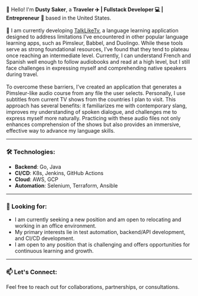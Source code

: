 <!--
**dsaker/dsaker** is a ✨ _special_ ✨ repository because its `README.md` (this file) appears on your GitHub profile.

Here are some ideas to get you started:

- 🔭 I’m currently working on ...
- 🌱 I’m currently learning ...
- 👯 I’m looking to collaborate on ...
- 🤔 I’m looking for help with ...
- 💬 Ask me about ...
- 📫 How to reach me: ...
- 😄 Pronouns: ...
- ⚡ Fun fact: ...
-->

👋 Hello! I'm **Dusty Saker**, a **Traveler ✈️ | Fullstack Developer 💻 | Entrepreneur** 🚀 based in the United States. <br /> <br />
🔭 I am currently developing [TalkLikeTv](https://github.com/dsaker/echo-oapi-tltv), a language learning application designed to address limitations I’ve encountered in other popular language learning apps, such as Pimsleur, Babbel, and Duolingo. While these tools serve as strong foundational resources, I’ve found that they tend to plateau once reaching an intermediate level. Currently, I can understand French and Spanish well enough to follow audiobooks and read at a high level, but I still face challenges in expressing myself and comprehending native speakers during travel.<br /> <br />
To overcome these barriers, I’ve created an application that generates a Pimsleur-like audio course from any file the user selects. Personally, I use subtitles from current TV shows from the countries I plan to visit. This approach has several benefits: it familiarizes me with contemporary slang, improves my understanding of spoken dialogue, and challenges me to express myself more naturally. Practicing with these audio files not only enhances comprehension of the shows but also provides an immersive, effective way to advance my language skills.

---

### 🛠 Technologies:
- **Backend**: Go, Java
- **CI/CD**: K8s, Jenkins, GitHub Actions
- **Cloud**: AWS, GCP
- **Automation**: Selenium, Terraform, Ansible

---

### 👀 Looking for:
- I am currently seeking a new position and am open to relocating and working in an office environment. 
- My primary interests lie in test automation, backend/API development, and CI/CD development. 
- I am open to any position that is challenging and offers opportunities for continuous learning and growth.

---

### 📫 Let's Connect:
Feel free to reach out for collaborations, partnerships, or consultations.
